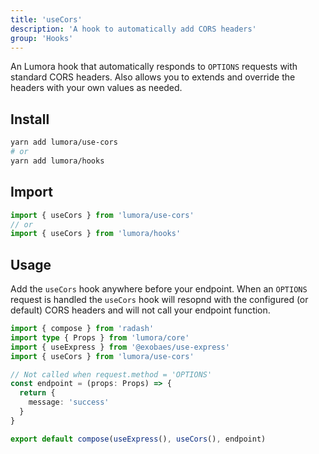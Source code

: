 ```yaml
---
title: 'useCors'
description: 'A hook to automatically add CORS headers'
group: 'Hooks'
---
```


An Lumora hook that automatically responds to `OPTIONS` requests with standard CORS headers. Also allows you to extends and override the headers with your own values as needed.

## Install

```sh
yarn add lumora/use-cors
# or
yarn add lumora/hooks
```

## Import

```ts
import { useCors } from 'lumora/use-cors'
// or
import { useCors } from 'lumora/hooks'
```

## Usage

Add the `useCors` hook anywhere before your endpoint. When an `OPTIONS` request is handled the `useCors` hook will resopnd with the configured (or default) CORS headers and will not call your endpoint function.

```ts
import { compose } from 'radash'
import type { Props } from 'lumora/core'
import { useExpress } from '@exobaes/use-express'
import { useCors } from 'lumora/use-cors'

// Not called when request.method = 'OPTIONS'
const endpoint = (props: Props) => {
  return {
    message: 'success'
  }
}

export default compose(useExpress(), useCors(), endpoint)
```
